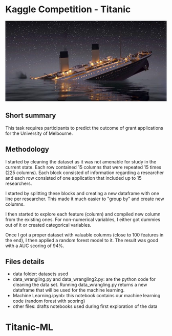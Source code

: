 # Kaggle Competition - Titanic

![alt text](titanic.jpg)

## Short summary

This task requires participants to predict the outcome of grant applications for the University of Melbourne.

## Methodology

I started by cleaning the dataset as it was not amenable for study in the current state. Each row contained 15 columns that were repeated 15 times (225 columns). Each block consisted of information regarding a researcher and each row consisted of one application that included up to 15 researchers.

I started by splitting these blocks and creating a new dataframe with one line per researcher. This made it much easier to  "group by" and create new columns.

I then started to explore each feature (column) and compiled new column from the existing ones. For non-numerical variables, I either got dummies out of it or created categorical variables.

Once I got a proper dataset with valuable columns (close to 100 features in the end), I then applied a random forest model to it. The result was good with a AUC scoring of 94%.

## Files details

- data folder: datasets used
- data_wrangling.py and data_wrangling2.py: are the python code for cleaning the data set. Running data_wrangling.py returns a new dataframe that will be used for the machine learning.
- Machine Learning.ipynb: this notebook contains our machine learning code (random forest with scoring)
- other files: drafts notebooks used during first exploration of the data
# Titanic-ML
